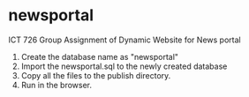 # newsportal
ICT 726 Group Assignment of Dynamic Website for News portal


1. Create the database name as "newsportal"
2. Import the newsportal.sql to the newly created database
3. Copy all the files to the publish directory.
4. Run in the browser.
